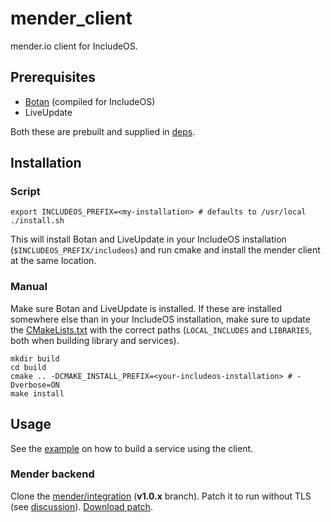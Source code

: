 # mender_client

mender.io client for IncludeOS.

## Prerequisites
* [Botan](https://github.com/randombit/botan) (compiled for IncludeOS)
* LiveUpdate

Both these are prebuilt and supplied in [deps](./deps).


## Installation

### Script

```
export INCLUDEOS_PREFIX=<my-installation> # defaults to /usr/local
./install.sh
```

This will install Botan and LiveUpdate in your IncludeOS installation (`$INCLUDEOS_PREFIX/includeos`) and run cmake and install the mender client at the same location.

### Manual

Make sure Botan and LiveUpdate is installed. If these are installed somewhere else than in your IncludeOS installation, make sure to update the [CMakeLists.txt](./CMakeLists.txt) with the correct paths (`LOCAL_INCLUDES` and `LIBRARIES`, both when building library and services).

```
mkdir build
cd build
cmake .. -DCMAKE_INSTALL_PREFIX=<your-includeos-installation> # -Dverbose=ON
make install
```

## Usage

See the [example](./example) on how to build a service using the client.

### Mender backend

Clone the [mender/integration](https://github.com/mendersoftware/integration/tree/1.0.x) (**v1.0.x** branch). Patch it to run without TLS (see [discussion](https://groups.google.com/a/lists.mender.io/forum/#!topic/mender/9pwno7eoGKE)). [Download patch](https://groups.google.com/a/lists.mender.io/group/mender/attach/a242fd1cf6601/0001-no-ssl-export-minio-on-non-SSL-port.patch?part=0.1&authuser=1). 
